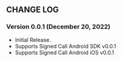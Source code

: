 ## CHANGE LOG

### Version 0.0.1 (December 20, 2022)
* Initial Release.
* Supports Signed Call Android SDK v0.0.1
* Supports Signed Call Android iOS v0.0.1
